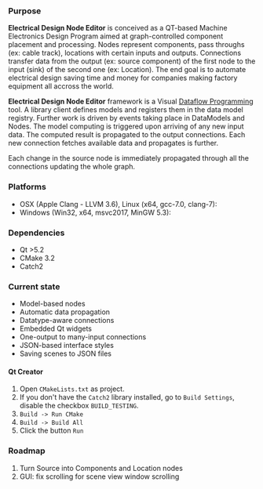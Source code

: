 ### Purpose

**Electrical Design Node Editor** is conceived as a QT-based Machine Electronics Design Program aimed at
graph-controlled component placement and processing.  Nodes represent components, pass throughs (ex: cable track), locations with certain inputs
and outputs. Connections transfer data from the output (ex: source component) of the first node
to the input (sink) of the second one (ex: Location). The end goal is to automate electrical design saving time and money for companies making factory equipment all accross the world. 

**Electrical Design Node Editor** framework is a Visual [Dataflow
Programming](https://en.wikipedia.org/wiki/Dataflow_programming) tool.  A library
client defines models and registers them in the data model registry.  Further
work is driven by events taking place in DataModels and Nodes.  The model
computing is triggered upon arriving of any new input data. The computed result
is propagated to the output connections. Each new connection fetches available
data and propagates is further.

Each change in the source node is immediately propagated through all the
connections updating  the whole graph.

### Platforms

* OSX (Apple Clang - LLVM 3.6), Linux (x64, gcc-7.0, clang-7):
* Windows (Win32, x64, msvc2017, MinGW 5.3):


### Dependencies

* Qt >5.2
* CMake 3.2
* Catch2

### Current state

* Model-based nodes
* Automatic data propagation
* Datatype-aware connections
* Embedded Qt widgets
* One-output to many-input connections
* JSON-based interface styles
* Saving scenes to JSON files


#### Qt Creator

1. Open `CMakeLists.txt` as project.
2. If you don't have the `Catch2` library installed, go to `Build Settings`, disable the checkbox `BUILD_TESTING`.
3. `Build -> Run CMake`
4. `Build -> Build All`
5. Click the button `Run`

### Roadmap

1. Turn Source into Components and Location nodes
2. GUI: fix scrolling for scene view window scrolling

